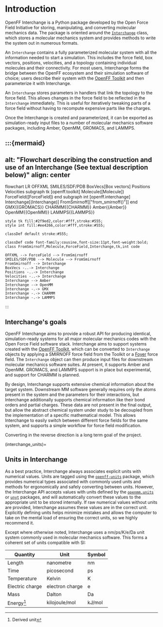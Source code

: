 # Introduction

OpenFF Interchange is a Python package developed by the Open Force Field
Initiative for storing, manipulating, and converting molecular mechanics data.
The package is oriented around the [`Interchange`] class, which stores
a molecular mechanics system and provides methods to write the system out in
numerous formats.

An `Interchange` contains a fully parameterized molecular system with all the
information needed to start a simulation. This includes the force field, box
vectors, positions, velocities, and a topology containing individual molecules
and their connectivity. For most users, Interchange forms the bridge between
the OpenFF ecosystem and their simulation software of choice; users describe
their system with the [OpenFF Toolkit] and then parameterize it with Interchange.

An `Interchange` stores parameters in handlers that link the topology to the
force field. This allows changes in the force field to be reflected in the
`Interchange` immediately. This is useful for iteratively tweaking parts of a
force field without having to recompute expensive parts like the charges.

Once the Interchange is created and parameterized, it can be exported as
simulation-ready input files to a number of molecular mechanics software packages,
including Amber, OpenMM, GROMACS, and LAMMPS.

:::{mermaid}
---
alt: "Flowchart describing the construction and use of an Interchange (See textual description below)"
align: center
---
flowchart LR
    OFFXML
    SMILES/SDF/PDB
    BoxVecs[Box vectors]
    Positions
    Velocities
    subgraph tk [openff.toolkit]
        Molecule([Molecule])
        ForceField([ForceField])
    end
    subgraph int [openff.interchange]
        Interchange[(Interchange)]
        FromSmirnoff[["from_smirnoff()"]]
    end
    GMX{{GROMACS}}
    CHARMM{{CHARMM}}
    Amber{{Amber}}
    OpenMM{{OpenMM}}
    LAMMPS{{LAMMPS}}

    style tk fill:#2f9ed2,color:#fff,stroke:#555;
    style int fill:#ee4266,color:#fff,stroke:#555;

    classDef default stroke:#555;

    classDef code font-family:cousine,font-size:11pt,font-weight:bold;
    class FromSmirnoff,Molecule,ForceField,Interchange,tk,int code

    OFFXML --> ForceField --> FromSmirnoff
    SMILES/SDF/PDB --> Molecule --> FromSmirnoff
    FromSmirnoff --> Interchange
    BoxVecs -..-> Interchange
    Positions -..-> Interchange
    Velocities -..-> Interchange
    Interchange --> Amber
    Interchange --> OpenMM
    Interchange -.-> GMX
    Interchange -.-> CHARMM
    Interchange -.-> LAMMPS
:::


## Interchange's goals

OpenFF Interchange aims to provide a robust API for producing identical,
simulation-ready systems for all major molecular mechanics codes with the Open
Force Field software stack. Interchange aims to support systems created with
the [OpenFF Toolkit], which can be converted to `Interchange` objects by
applying a SMIRNOFF force field from the Toolkit or a [Foyer] force field. The
`Interchange` object can then produce input files for downstream molecular
mechanics software suites. At present, it supports Amber and OpenMM. GROMACS,
and LAMMPS support is in place but experimental, and support for CHARMM is
planned.

By design, Interchange supports extensive chemical information about the target
system. Downstream MM software generally requires only the atoms present in the
system and the parameters for their interactions, but Interchange additionally
supports chemical information like their bond orders and partial charges. These
data are not present in the final output, but allow the abstract chemical
system under study to be decoupled from the implementation of a specific
mathematical model. This allows Interchange to easily switch between different
force fields for the same system, and supports a simple workflow for force
field modification.

Converting in the reverse direction is a long term goal of the project.

(interchange_units)=
## Units in Interchange

As a best practice, Interchange always associates explicit units with numerical
values. Units are tagged using the [`openff-units`] package, which provides
numerical types associated with commonly used units and methods for
ergonomically and safely converting between units. However, the Interchange API
accepts values with units defined by the [`openmm.units`] or [`unyt`] packages,
and will automatically convert these values to the appropriate unit to be
stored internally. If raw numerical values without units are provided,
Interchange assumes these values are in the correct unit. Explicitly defining
units helps minimize mistakes and allows the computer to take on the mental
load of ensuring the correct units, so we highly recommend it.

Except where otherwise noted, Interchange uses a nm/ps/K/e/Da unit system
commonly used in molecular mechanics software. This forms a coherent set of
units compatible with SI:

| Quantity        | Unit            | Symbol |
|-----------------|-----------------|--------|
| Length          | nanometre       | nm     |
| Time            | picosecond      | ps     |
| Temperature     | Kelvin          | K      |
| Electric charge | electron charge | e      |
| Mass            | Dalton          | Da     |
| Energy[^drvd]   | kilojoule/mol   | kJ/mol |

[^drvd]: Derived unit

[`Interchange`]: openff.interchange.components.interchange.Interchange
[OpenFF Toolkit]: https://github.com/openforcefield/openff-toolkit
[`openff-units`]: https://github.com/openforcefield/openff-units
[`openmm.units`]: http://docs.openmm.org/latest/api-python/app.html#units
[`unyt`]: https://github.com/yt-project/unyt
[Foyer]: https://github.com/mosdef-hub/foyer
[ParmEd]: https://parmed.github.io/ParmEd/html/index.html
